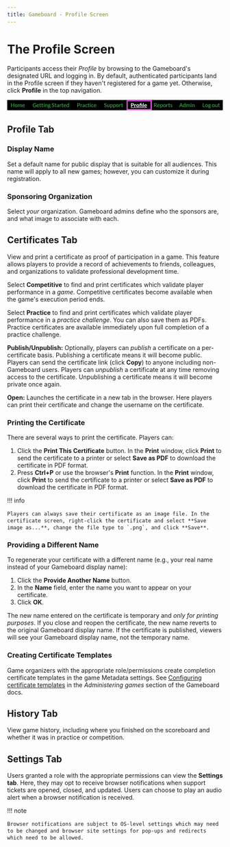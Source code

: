 ```yaml
---
title: Gameboard - Profile Screen
---
```


# The Profile Screen

Participants access their *Profile* by browsing to the Gameboard's designated URL and logging in. By default, authenticated participants land in the Profile screen if they haven't registered for a game yet. Otherwise, click **Profile** in the top navigation.

![profile link in nav](img/profile-profile.png)

## Profile Tab

### Display Name

Set a default name for public display that is suitable for all audiences. This name will apply to all new games; however, you can customize it during registration.

### Sponsoring Organization

Select *your* organization. Gameboard admins define who the sponsors are, and what image to associate with each.

## Certificates Tab

View and print a certificate as proof of participation in a game. This feature allows players to provide a record of achievements to friends, colleagues, and organizations to validate professional development time.

Select **Competitive** to find and print certificates which validate player performance in a *game*. Competitive certificates become available when the game's execution period ends.

Select **Practice** to find and print certificates which validate player performance in a *practice challenge*. You can also save them as PDFs. Practice certificates are available immediately upon full completion of a practice challenge.

**Publish/Unpublish:** Optionally, players can *publish* a certificate on a per-certificate basis. Publishing a certificate means it will become public. Players can send the certificate link (click **Copy**) to anyone including non-Gameboard users. Players can *unpublish* a certificate at any time removing access to the certificate. Unpublishing a certificate means it will become private once again.

**Open:** Launches the certificate in a new tab in the browser. Here players can print their certificate and change the username on the certificate.

### Printing the Certificate

There are several ways to print the certificate. Players can:

1. Click the **Print This Certificate** button. In the **Print** window, click **Print** to send the certificate to a printer or select **Save as PDF** to download the certificate in PDF format.
2. Press **Ctrl+P** or use the browser's **Print** function. In the **Print** window, click **Print** to send the certificate to a printer or select **Save as PDF** to download the certificate in PDF format.

!!! info

    Players can always save their certificate as an image file. In the certificate screen, right-click the certificate and select **Save image as...**, change the file type to `.png`, and click **Save**.

### Providing a Different Name

To regenerate your certificate with a different name (e.g., your real name instead of your Gameboard display name):

1. Click the **Provide Another Name** button.
2. In the **Name** field, enter the name you want to appear on your certificate.
3. Click **OK**.

The new name entered on the certificate is temporary and *only for printing purposes*. If you close and reopen the certificate, the new name reverts to the original Gameboard display name. If the certificate is published, viewers will see your Gameboard display name, not the temporary name.

### Creating Certificate Templates

Game organizers with the appropriate role/permissions create completion certificate templates in the game Metadata settings. See [Configuring certificate templates](admin-completion-certificates.md) in the *Administering games* section of the Gameboard docs.

## History Tab

View game history, including where you finished on the scoreboard and whether it was in practice or competition.

## Settings Tab

Users granted a role with the appropriate permissions can view the **Settings tab**. Here, they may opt to receive browser notifications when support tickets are opened, closed, and updated. Users can choose to play an audio alert when a browser notification is received.

!!! note

    Browser notifications are subject to OS-level settings which may need to be changed and browser site settings for pop-ups and redirects which need to be allowed.
